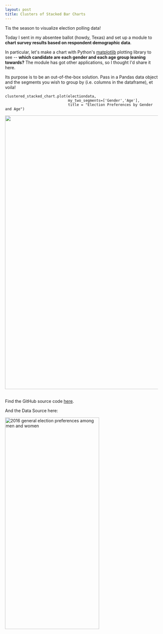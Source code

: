 ```yaml
---
layout: post
title: Clusters of Stacked Bar Charts
---
```


Tis the season to visualize election polling data!

Today I sent in my absentee ballot (howdy, Texas) and set up a module to <b>chart survey results based on respondent demographic data</b>.

In particular, let's make a chart with Python's <a href="http://matplotlib.org/index.html">matplotlib</a> plotting library to see -- <b>which candidate are each gender and each age group leaning towards?</b> The module has got other applications, so I thought I'd share it here.

Its purpose is to be an out-of-the-box solution. Pass in a Pandas data object and the segments you wish to group by (i.e. columns in the dataframe), et voila!
<br>

```
clustered_stacked_chart.plot(electiondata,
                             my_two_segments=['Gender','Age'],
                             title = "Election Preferences by Gender and Age")
```


<img style= "width: 900;" src="http://cgerson.github.io/images/Election_Preferences_by_Gender_and_Age.png">
<br><br>


Find the GitHub source code <a href="https://github.com/cgerson/clustered-stacked-chart">here</a>.

And the Data Source here:

<a href="http://www.pewresearch.org/fact-tank/2016/07/28/a-closer-look-at-the-gender-gap-in-presidential-voting/ft_16-7-29-gender2/"><img width="310" height="696" src="http://assets.pewresearch.org/wp-content/uploads/sites/12/2016/07/FT_16.7.29.Gender2.png" class="attachment-large size-large" alt="2016 general election preferences among men and women" /></a>

